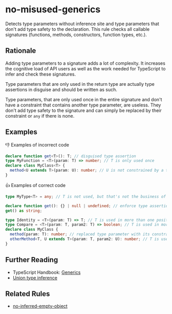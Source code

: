 # no-misused-generics

Detects type parameters without inference site and type parameters that don't add type safety to the declaration. This rule checks all callable signatures (functions, methods, constructors, function types, etc.).

## Rationale

Adding type parameters to a signature adds a lot of complexity. It increases the cognitive load of API users as well as the work needed for TypeScript to infer and check these signatures.

Type parameters that are only used in the return type are actually type assertions in disguise and should be written as such.

Type parameters, that are only used once in the entire signature and don't have a constraint that contains another type parameter, are useless. They don't add type safety to the signature and can simply be replaced by their constraint or `any` if there is none.

## Examples

:thumbsdown: Examples of incorrect code

```ts
declare function get<T>(): T; // disguised type assertion
type MyFunction = <T>(param: T) => number; // T is only used once
declare class MyClass<T> {
  method<U extends T>(param: U): number; // U is not constrained by a type parameter from the same signature
}
```

:thumbsup: Examples of correct code

```ts
type MyType<T> = any; // T is not used, but that's not the business of this rule

declare function get(): {} | null | undefined; // enforce type assertion at call site:
get() as string;

type Identity = <T>(param: T) => T; // T is used in more than one position
type Compare = <T>(param: T, param2: T) => boolean; // T is used in more than one position
declare class MyClass {
  method(param: T): number; // replaced type parameter with its constraint
  otherMethod<T, U extends T>(param: T, param2: U): number; // T is used more than once, U is constrained by T
}
```

## Further Reading

* TypeScript Handbook: [Generics](https://www.typescriptlang.org/docs/handbook/generics.html)
* [Union type inference](https://github.com/Microsoft/TypeScript/issues/23312#issuecomment-380218861)

## Related Rules

* [no-inferred-empty-object](no-inferred-empty-object.md)
